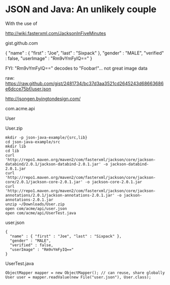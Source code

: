 JSON and Java: An unlikely couple
===

With the use of 

http://wiki.fasterxml.com/JacksonInFiveMinutes



gist.github.com

{
  "name" : { "first" : "Joe", "last" : "Sixpack" },
  "gender" : "MALE",
  "verified" : false,
  "userImage" : "Rm9vYmFyIQ=="
}

FYI: "Rm9vYmFyIQ==" decodes to "Foobar!"... not great image data

raw: https://raw.github.com/gist/2481734/bc37d3aa3521cd2645243d68663686e6dcce75bf/user.json
    
http://jsongen.byingtondesign.com/

com.acme.api

User

User.zip

    mkdir -p json-java-example/{src,lib}
    cd json-java-example/src
    mkdir lib
    cd lib
    curl 'http://repo1.maven.org/maven2/com/fasterxml/jackson/core/jackson-databind/2.0.1/jackson-databind-2.0.1.jar' -o jackson-databind-2.0.1.jar
    curl 'http://repo1.maven.org/maven2/com/fasterxml/jackson/core/jackson-core/2.0.1/jackson-core-2.0.1.jar' -o jackson-core-2.0.1.jar
    curl 'http://repo1.maven.org/maven2/com/fasterxml/jackson/core/jackson-annotations/2.0.1/jackson-annotations-2.0.1.jar' -o jackson-annotations-2.0.1.jar
    unzip ~/Downloads/User.zip
    open com/acme/api/user.json
    open com/acme/api/UserTest.java
    
user.json

    {
      "name" : { "first" : "Joe", "last" : "Sixpack" },
      "gender" : "MALE",
      "verified" : false,
      "userImage" : "Rm9vYmFyIQ=="
    }

UserTest.java

    
    ObjectMapper mapper = new ObjectMapper(); // can reuse, share globally
    User user = mapper.readValue(new File("user.json"), User.class);
